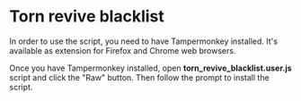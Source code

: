 # Torn revive blacklist

In order to use the script, you need to have Tampermonkey installed. It's available as extension for Firefox and Chrome web browsers.

Once you have Tampermonkey installed, open <b>torn_revive_blacklist.user.js</b> script and click the "Raw" button. Then follow the prompt to install the script.
